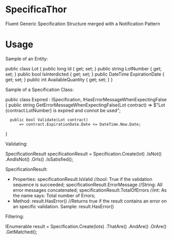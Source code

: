 # SpecificaThor
Fluent Generic Specification Structure merged with a Notification Pattern

# Usage

Sample of an Entity:

  public class Lot
  {
      public long Id { get; set; }
      public string LotNumber { get; set; }
      public bool IsInterdicted { get; set; }
      public DateTime ExpirationDate { get; set; }
      public int AvailableQuantity { get; set; }
  }

Sample of a Specification Class: 

  public class Expired : ISpecification<Lot>, IHasErrorMessageWhenExpectingFalse<Lot>
  {
      public string GetErrorMessageWhenExpectingFalse(Lot contract)
          => $"Lot {contract.LotNumber} is expired and connot be used";

      public bool Validate(Lot contract)
          => contract.ExpirationDate.Date <= DateTime.Now.Date;
  }
  
Validating:

SpecificationResult specificationResult = Specification.Create(lot)
                                                       .IsNot<Expired>()
                                                       .AndIsNot<Interdicted>()
                                                       .OrIs<AvailableOnStock>()
                                                       .IsSatisfied();

SpecificationResult:
 - Properties:
    specificationResult.IsValid //bool: True if the validation sequence is succeeded;
    specificationResult.ErrorMessage //String: All error messages concatenated;
    specificationResult.TotalOfErrors //int: As the name says: Total number of Errors;
 - Method:
    result.HasError<T>() //Returns true if the result contains an error on an specific validation. Sample: result.HasError<Expired>()
  
Filtering:

IEnumerable<Lot> result = Specification.Create<Lot>(lots)
                                       .ThatAre<Expired>()
                                       .AndAre<Interdicted>()
                                       .OrAre<AvailableOnStock>()
                                       .GetMatched();
